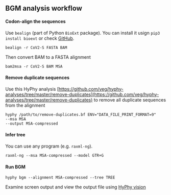## BGM analysis workflow

#### Codon-align the sequences

Use `bealign` (part of Python `BioExt` package). You can install it usign `pip3 install bioext` or check [GitHub](http://github.com/veg/BioExt).

```
bealign -r CoV2-S FASTA BAM
```

Then convert BAM to a FASTA alignment 

```
bam2msa -r CoV2-S BAM MSA
```

#### Remove duplicate sequences

Use this HyPhy analysis [https://github.com/veg/hyphy-analyses/tree/master/remove-duplicates](https://github.com/veg/hyphy-analyses/tree/master/remove-duplicates) to remove all duplicate sequences from the alignment 

```
hyphy /path/to/remove-duplicates.bf ENV="DATA_FILE_PRINT_FORMAT=9" 
--msa MSA 
--output MSA-compressed
```

#### Infer tree

You can use any program (e.g. `raxml-ng`).

```
raxml-ng --msa MSA-compressed --model GTR+G
```

#### Run BGM

```
hyphy bgm --alignment MSA-compressed --tree TREE
```

Examine screen output and view the output file using [HyPhy vision](https://vision.hyphy.org/BGM)
